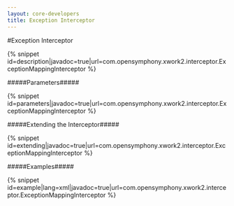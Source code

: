 ```yaml
---
layout: core-developers
title: Exception Interceptor
---
```


#Exception Interceptor



{% snippet id=description|javadoc=true|url=com.opensymphony.xwork2.interceptor.ExceptionMappingInterceptor %}

#####Parameters#####



{% snippet id=parameters|javadoc=true|url=com.opensymphony.xwork2.interceptor.ExceptionMappingInterceptor %}

#####Extending the Interceptor#####



{% snippet id=extending|javadoc=true|url=com.opensymphony.xwork2.interceptor.ExceptionMappingInterceptor %}

#####Examples#####



{% snippet id=example|lang=xml|javadoc=true|url=com.opensymphony.xwork2.interceptor.ExceptionMappingInterceptor %}